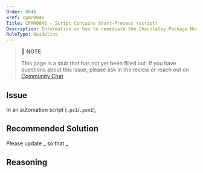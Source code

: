 ```yaml
---
Order: 0046
xref: cpmr0046
Title: CPMR0046 - Script Contains Start-Process (script)
Description: Information on how to remediate the Chocolatey Package Moderation Rule 0046
RuleType: Guideline
---
```


<?! Include "../../../../../shared/package-validator-rule-guideline.txt" /?>

> :memo: **NOTE**
>
> This page is a stub that has not yet been filled out. If you have questions about this issue, please ask in the review or reach out on [Community Chat](https://ch0.co/community)

## Issue

In an automation script (`.ps1`/`.psm1`),

## Recommended Solution

Please update _ so that _

## Reasoning
